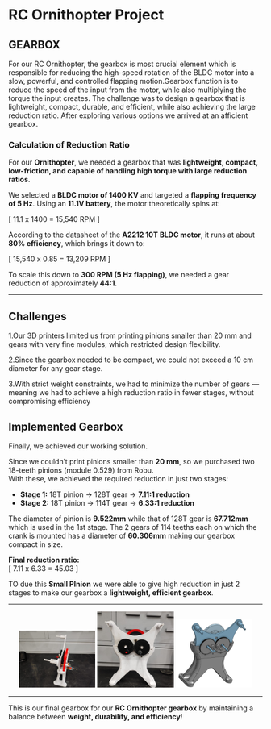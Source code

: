 #  RC Ornithopter Project

##  GEARBOX
For our RC Ornithopter, the gearbox is most crucial element which is responsible for reducing the high-speed rotation of the BLDC motor into a slow, powerful, and controlled flapping motion.Gearbox function is to reduce the speed of the input from the motor, while also multiplying the torque the input creates. The challenge was to design a gearbox that is lightweight, compact, durable, and efficient, while also achieving the large reduction ratio. After exploring various options we arrived at an afficient gearbox.

###  **Calculation of Reduction Ratio**
For our **Ornithopter**, we needed a gearbox that was **lightweight, compact, low-friction, and capable of handling high torque with large reduction ratios**.  

We selected a **BLDC motor of 1400 KV** and targeted a **flapping frequency of 5 Hz**. Using an **11.1V battery**, the motor theoretically spins at:  

\[
11.1 x 1400 = 15,540  RPM
\]  

According to the datasheet of the **A2212 10T BLDC motor**, it runs at about **80% efficiency**, which brings it down to:  

\[
15,540 x 0.85 = 13,209 RPM
\]  

To scale this down to **300 RPM (5 Hz flapping)**, we needed a gear reduction of approximately **44:1**.  

---

## **Challenges**

 1.Our 3D printers limited us from printing pinions smaller than 20 mm and gears with very fine modules, which restricted design flexibility.

 2.Since the gearbox needed to be compact, we could not exceed a 10 cm diameter for any gear stage.

 3.With strict weight constraints, we had to minimize the number of gears — meaning we had to achieve a high reduction ratio in fewer stages, without compromising     efficiency

##  **Implemented Gearbox**

Finally, we achieved our working solution.  

Since we couldn’t print pinions smaller than **20 mm**, so we purchased two 18-teeth pinions (module 0.529) from Robu.  
With these, we achieved the required reduction in just two stages:  

- **Stage 1:** 18T pinion → 128T gear → **7.11:1 reduction**  
- **Stage 2:** 18T pinion → 114T gear → **6.33:1 reduction**  

The diameter of pinion is **9.522mm** while that of 128T gear is **67.712mm** which is used in the 1st stage.
The 2 gears of 114 teeths each on which the crank is mounted has a diameter of **60.306mm** making our gearbox compact in size.

 **Final reduction ratio:**  
\[
7.11 x 6.33 = 45.03
\]  

TO due this **Small PInion** we were able to give high reduction in just 2 stages to make our gearbox a **lightweight, efficient gearbox**.   

---
<p align="center">
<img src="assets/gearbox_sideview.jpg" alt="Gearbox Side View" width="30%">
<img src="assets/gearbox_front_view.jpg" alt="Gearbox front View" width="30%">
<img src="assets/Gearbox_onshape.png" alt="Gearbox onshape" width="30%">

---

 This is our final gearbox for our **RC Ornithopter gearbox** by maintaining a balance between **weight, durability, and efficiency**!
